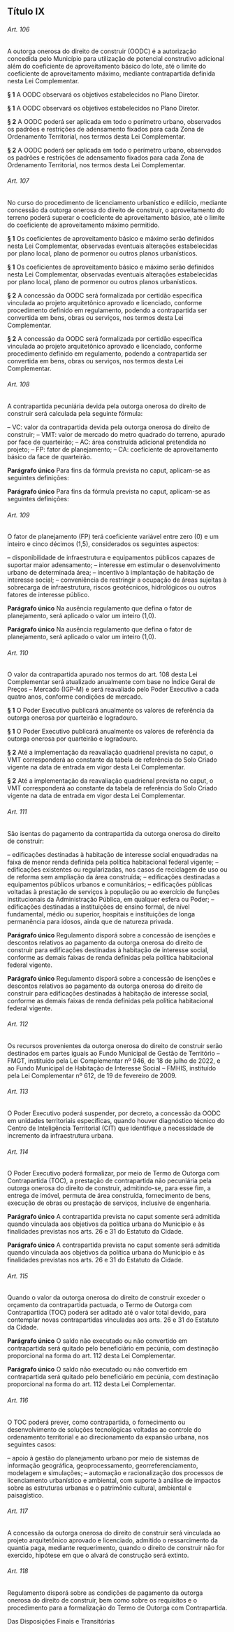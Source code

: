 
## Título IX

###### Art. 106
A outorga onerosa do direito de construir (OODC) é a autorização concedida pelo Município para utilização de potencial construtivo adicional além do coeficiente de aproveitamento básico do lote, até o limite do coeficiente de aproveitamento máximo, mediante contrapartida definida nesta Lei Complementar.

**§ 1** A OODC observará os objetivos estabelecidos no Plano Diretor.

**§ 1** A OODC observará os objetivos estabelecidos no Plano Diretor.

**§ 2** A OODC poderá ser aplicada em todo o perímetro urbano, observados os padrões e restrições de adensamento fixados para cada Zona de Ordenamento Territorial, nos termos desta Lei Complementar.

**§ 2** A OODC poderá ser aplicada em todo o perímetro urbano, observados os padrões e restrições de adensamento fixados para cada Zona de Ordenamento Territorial, nos termos desta Lei Complementar.

###### Art. 107
No curso do procedimento de licenciamento urbanístico e edilício, mediante concessão da outorga onerosa do direito de construir, o aproveitamento do terreno poderá superar o coeficiente de aproveitamento básico, até o limite do coeficiente de aproveitamento máximo permitido.

**§ 1** Os coeficientes de aproveitamento básico e máximo serão definidos nesta Lei Complementar, observadas eventuais alterações estabelecidas por plano local, plano de pormenor ou outros planos urbanísticos.

**§ 1** Os coeficientes de aproveitamento básico e máximo serão definidos nesta Lei Complementar, observadas eventuais alterações estabelecidas por plano local, plano de pormenor ou outros planos urbanísticos.

**§ 2** A concessão da OODC será formalizada por certidão específica vinculada ao projeto arquitetônico aprovado e licenciado, conforme procedimento definido em regulamento, podendo a contrapartida ser convertida em bens, obras ou serviços, nos termos desta Lei Complementar.

**§ 2** A concessão da OODC será formalizada por certidão específica vinculada ao projeto arquitetônico aprovado e licenciado, conforme procedimento definido em regulamento, podendo a contrapartida ser convertida em bens, obras ou serviços, nos termos desta Lei Complementar.

###### Art. 108
A contrapartida pecuniária devida pela outorga onerosa do direito de construir será calculada pela seguinte fórmula:

– VC: valor da contrapartida devida pela outorga onerosa do direito de construir;
– VMT: valor de mercado do metro quadrado do terreno, apurado por face de quarteirão;
– AC: área construída adicional pretendida no projeto;
– FP: fator de planejamento;
– CA: coeficiente de aproveitamento básico da face de quarteirão.

**Parágrafo único** Para fins da fórmula prevista no caput, aplicam-se as seguintes definições:

**Parágrafo único** Para fins da fórmula prevista no caput, aplicam-se as seguintes definições:

###### Art. 109
O fator de planejamento (FP) terá coeficiente variável entre zero (0) e um inteiro e cinco décimos (1,5), considerados os seguintes aspectos:

– disponibilidade de infraestrutura e equipamentos públicos capazes de suportar maior adensamento;
– interesse em estimular o desenvolvimento urbano de determinada área;
– incentivo à implantação de habitação de interesse social;
– conveniência de restringir a ocupação de áreas sujeitas à sobrecarga de infraestrutura, riscos geotécnicos, hidrológicos ou outros fatores de interesse público.

**Parágrafo único** Na ausência regulamento que defina o fator de planejamento, será aplicado o valor um inteiro (1,0).

**Parágrafo único** Na ausência regulamento que defina o fator de planejamento, será aplicado o valor um inteiro (1,0).

###### Art. 110
O valor da contrapartida apurado nos termos do art. 108 desta Lei Complementar será atualizado anualmente com base no Índice Geral de Preços – Mercado (IGP-M) e será reavaliado pelo Poder Executivo a cada quatro anos, conforme condições de mercado.

**§ 1** O Poder Executivo publicará anualmente os valores de referência da outorga onerosa por quarteirão e logradouro.

**§ 1** O Poder Executivo publicará anualmente os valores de referência da outorga onerosa por quarteirão e logradouro.

**§ 2** Até a implementação da reavaliação quadrienal prevista no caput, o VMT corresponderá ao constante da tabela de referência do Solo Criado vigente na data de entrada em vigor desta Lei Complementar.

**§ 2** Até a implementação da reavaliação quadrienal prevista no caput, o VMT corresponderá ao constante da tabela de referência do Solo Criado vigente na data de entrada em vigor desta Lei Complementar.

###### Art. 111
São isentas do pagamento da contrapartida da outorga onerosa do direito de construir:

– edificações destinadas à habitação de interesse social enquadradas na faixa de menor renda definida pela política habitacional federal vigente;
– edificações existentes ou regularizadas, nos casos de reciclagem de uso ou de reforma sem ampliação da área construída;
– edificações destinadas a equipamentos públicos urbanos e comunitários;
– edificações públicas voltadas à prestação de serviços à população ou ao exercício de funções institucionais da Administração Pública, em qualquer esfera ou Poder;
– edificações destinadas a instituições de ensino formal, de nível fundamental, médio ou superior, hospitais e instituições de longa permanência para idosos, ainda que de natureza privada.

**Parágrafo único** Regulamento disporá sobre a concessão de isenções e descontos relativos ao pagamento da outorga onerosa do direito de construir para edificações destinadas à habitação de interesse social, conforme as demais faixas de renda definidas pela política habitacional federal vigente.

**Parágrafo único** Regulamento disporá sobre a concessão de isenções e descontos relativos ao pagamento da outorga onerosa do direito de construir para edificações destinadas à habitação de interesse social, conforme as demais faixas de renda definidas pela política habitacional federal vigente.

###### Art. 112
Os recursos provenientes da outorga onerosa do direito de construir serão destinados em partes iguais ao Fundo Municipal de Gestão de Território – FMGT, instituído pela Lei Complementar nº 946, de 18 de julho de 2022, e ao Fundo Municipal de Habitação de Interesse Social – FMHIS, instituído pela Lei Complementar nº 612, de 19 de fevereiro de 2009.

###### Art. 113
O Poder Executivo poderá suspender, por decreto, a concessão da OODC em unidades territoriais específicas, quando houver diagnóstico técnico do Centro de Inteligência Territorial (CIT) que identifique a necessidade de incremento da infraestrutura urbana.

###### Art. 114
O Poder Executivo poderá formalizar, por meio de Termo de Outorga com Contrapartida (TOC), a prestação de contrapartida não pecuniária pela outorga onerosa do direito de construir, admitindo-se, para esse fim, a entrega de imóvel, permuta de área construída, fornecimento de bens, execução de obras ou prestação de serviços, inclusive de engenharia.

**Parágrafo único** A contrapartida prevista no caput somente será admitida quando vinculada aos objetivos da política urbana do Município e às finalidades previstas nos arts. 26 e 31 do Estatuto da Cidade.

**Parágrafo único** A contrapartida prevista no caput somente será admitida quando vinculada aos objetivos da política urbana do Município e às finalidades previstas nos arts. 26 e 31 do Estatuto da Cidade.

###### Art. 115
Quando o valor da outorga onerosa do direito de construir exceder o orçamento da contrapartida pactuada, o Termo de Outorga com Contrapartida (TOC) poderá ser aditado até o valor total devido, para contemplar novas contrapartidas vinculadas aos arts. 26 e 31 do Estatuto da Cidade.

**Parágrafo único** O saldo não executado ou não convertido em contrapartida será quitado pelo beneficiário em pecúnia, com destinação proporcional na forma do art. 112 desta Lei Complementar.

**Parágrafo único** O saldo não executado ou não convertido em contrapartida será quitado pelo beneficiário em pecúnia, com destinação proporcional na forma do art. 112 desta Lei Complementar.

###### Art. 116
O TOC poderá prever, como contrapartida, o fornecimento ou desenvolvimento de soluções tecnológicas voltadas ao controle do ordenamento territorial e ao direcionamento da expansão urbana, nos seguintes casos:

– apoio à gestão do planejamento urbano por meio de sistemas de informação geográfica, geoprocessamento, georreferenciamento, modelagem e simulações;
– automação e racionalização dos processos de licenciamento urbanístico e ambiental, com suporte à análise de impactos sobre as estruturas urbanas e o patrimônio cultural, ambiental e paisagístico.

###### Art. 117
A concessão da outorga onerosa do direito de construir será vinculada ao projeto arquitetônico aprovado e licenciado, admitido o ressarcimento da quantia paga, mediante requerimento, quando o direito de construir não for exercido, hipótese em que o alvará de construção será extinto.

###### Art. 118
Regulamento disporá sobre as condições de pagamento da outorga onerosa do direito de construir, bem como sobre os requisitos e o procedimento para a formalização do Termo de Outorga com Contrapartida.

Das Disposições Finais e Transitórias
